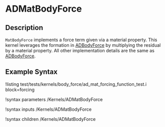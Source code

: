 # ADMatBodyForce

## Description

`MatBodyForce` implements a force term given via a material property. This kernel leverages
the formation in [ADBodyForce](ADBodyForce.md) by multiplying the residual by a material property.
All other implementation details are the same as [ADBodyForce](ADBodyForce.md).

## Example Syntax

!listing test/tests/kernels/body_force/ad_mat_forcing_function_test.i block=forcing

!syntax parameters /Kernels/ADMatBodyForce

!syntax inputs /Kernels/ADMatBodyForce

!syntax children /Kernels/ADMatBodyForce
